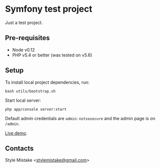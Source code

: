 # Symfony test project

Just a test project.


## Pre-requisites

* Node v0.12
* PHP v5.4 or better (was tested on v5.6)


## Setup

To install local project dependencies, run:

```
bash utils/bootstrap.sh
```

Start local server:

```
php app/console server:start
```

Default admin credentials are `admin`: `notsosecure` and the admin page is
on `/admin`.

[Live demo].


## Contacts

Style Mistake <[stylemistake@gmail.com]>

[live demo]: http://symtp.s1.smx.lt/
[stylemistake.com]: http://stylemistake.com
[stylemistake@gmail.com]: mailto:stylemistake@gmail.com
